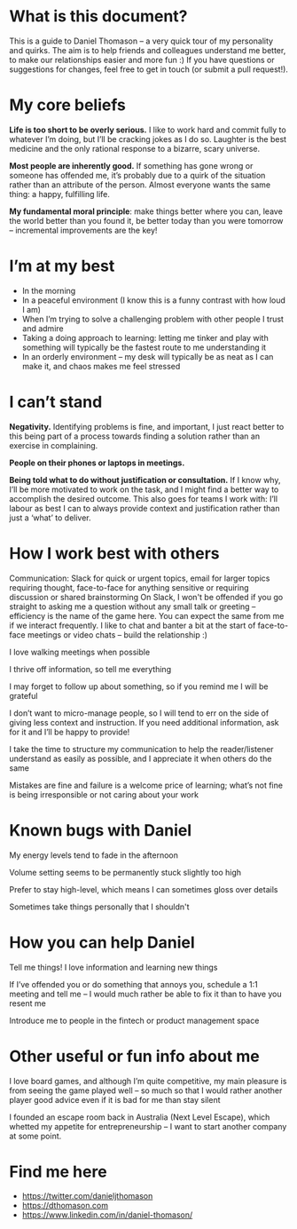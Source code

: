 # What is this document?
This is a guide to Daniel Thomason – a very quick tour of my personality and quirks. The aim is to help friends and colleagues understand me better, to make our relationships easier and more fun :) If you have questions or suggestions for changes, feel free to get in touch (or submit a pull request!).
# My core beliefs
**Life is too short to be overly serious.** I like to work hard and commit fully to whatever I’m doing, but I’ll be cracking jokes as I do so. Laughter is the best medicine and the only rational response to a bizarre, scary universe.

**Most people are inherently good.** If something has gone wrong or someone has offended me, it’s probably due to a quirk of the situation rather than an attribute of the person. Almost everyone wants the same thing: a happy, fulfilling life.

**My fundamental moral principle**: make things better where you can, leave the world better than you found it, be better today than you were tomorrow – incremental improvements are the key!
# I’m at my best
- In the morning
- In a peaceful environment (I know this is a funny contrast with how loud I am)
- When I’m trying to solve a challenging problem with other people I trust and admire
- Taking a doing approach to learning: letting me tinker and play with something will typically be the fastest route to me understanding it
- In an orderly environment – my desk will typically be as neat as I can make it, and chaos makes me feel stressed
# I can’t stand
**Negativity.** Identifying problems is fine, and important, I just react better to this being part of a process towards finding a solution rather than an exercise in complaining.

**People on their phones or laptops in meetings.**

**Being told what to do without justification or consultation.** If I know why, I’ll be more motivated to work on the task, and I might find a better way to accomplish the desired outcome. This also goes for teams I work with: I’ll labour as best I can to always provide context and justification rather than just a ‘what’ to deliver.
# How I work best with others
Communication: Slack for quick or urgent topics, email for larger topics requiring thought, face-to-face for anything sensitive or requiring discussion or shared brainstorming
On Slack, I won't be offended if you go straight to asking me a question without any small talk or greeting – efficiency is the name of the game here. You can expect the same from me if we interact frequently.
        I like to chat and banter a bit at the start of face-to-face meetings or video chats – build the relationship :)

I love walking meetings when possible

I thrive off information, so tell me everything

I may forget to follow up about something, so if you remind me I will be grateful

I don’t want to micro-manage people, so I will tend to err on the side of giving less context and instruction. If you need additional information, ask for it and I’ll be happy to provide!

I take the time to structure my communication to help the reader/listener understand as easily as possible, and I appreciate it when others do the same

Mistakes are fine and failure is a welcome price of learning; what’s not fine is being irresponsible or not caring about your work
# Known bugs with Daniel
My energy levels tend to fade in the afternoon

Volume setting seems to be permanently stuck slightly too high

Prefer to stay high-level, which means I can sometimes gloss over details

Sometimes take things personally that I shouldn't
# How you can help Daniel
Tell me things! I love information and learning new things

If I’ve offended you or do something that annoys you, schedule a 1:1 meeting and tell me – I would much rather be able to fix it than to have you resent me

Introduce me to people in the fintech or product management space
# Other useful or fun info about me
I love board games, and although I’m quite competitive, my main pleasure is from seeing the game played well – so much so that I would rather another player good advice even if it is bad for me than stay silent

I founded an escape room back in Australia (Next Level Escape), which whetted my appetite for entrepreneurship – I want to start another company at some point.
# Find me here
* https://twitter.com/danieljthomason
* https://dthomason.com
* https://www.linkedin.com/in/daniel-thomason/

